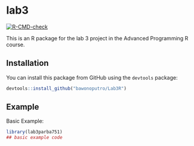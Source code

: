 
# lab3

<!-- badges: start -->
[![R-CMD-check](https://github.com/bawonoputro/Lab3R/actions/workflows/R-CMD-check.yaml/badge.svg)](https://github.com/bawonoputro/Lab3R/actions/workflows/R-CMD-check.yaml)
<!-- badges: end -->

This is an R package for the lab 3 project in the Advanced Programming R course.

## Installation

You can install this package from GitHub using the `devtools` package:

```R
devtools::install_github("bawonoputro/Lab3R")
```


## Example

Basic Example:

``` r
library(lab3parba751)
## basic example code
```

